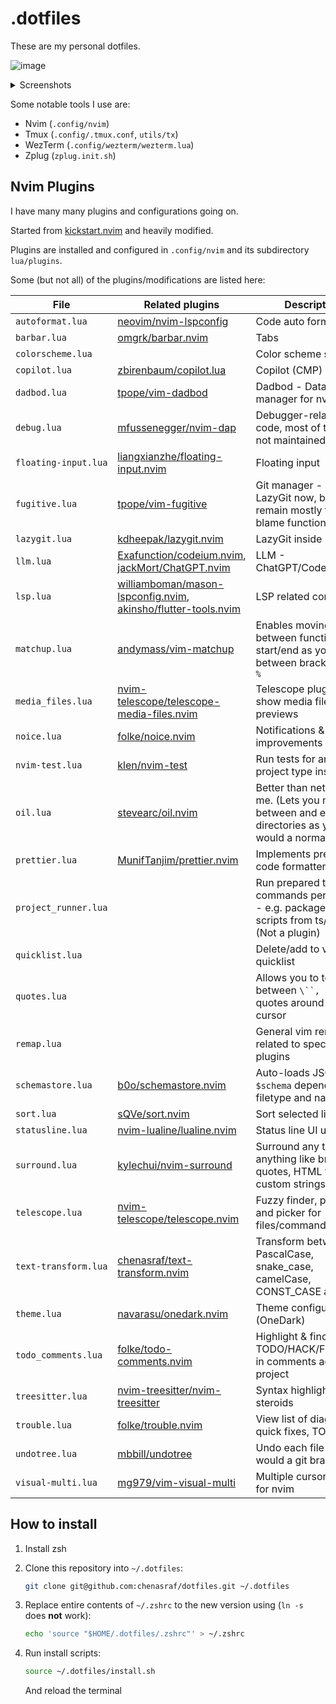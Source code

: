 # .dotfiles

These are my personal dotfiles.

![image](https://github.com/chenasraf/dotfiles/assets/167217/c19520c1-fb7e-4c6f-8181-6979979c593c)

<details><summary>Screenshots</summary>
 
![image](https://github.com/chenasraf/dotfiles/assets/167217/8fca7543-cdc1-45f9-92f0-fadf484077ba) ![image](https://github.com/chenasraf/dotfiles/assets/167217/3afaca9a-eda8-4625-b521-83e9946a099c) ![image](https://github.com/chenasraf/dotfiles/assets/167217/5dddef8e-92f9-4d67-860c-9b20c7074706) 

</details>



Some notable tools I use are:

- Nvim (`.config/nvim`)
- Tmux (`.config/.tmux.conf`, `utils/tx`)
- WezTerm (`.config/wezterm/wezterm.lua`)
- Zplug (`zplug.init.sh`)

## Nvim Plugins

I have many many plugins and configurations going on.

Started from [kickstart.nvim](https://github.com/nvim-lua/kickstart.nvim) and heavily modified.

Plugins are installed and configured in `.config/nvim` and its subdirectory `lua/plugins`.

Some (but not all) of the plugins/modifications are listed here:

| File                 | Related plugins                                                                                                                                                        | Description                                                                                             |
| -------------------- | ---------------------------------------------------------------------------------------------------------------------------------------------------------------------- | ------------------------------------------------------------------------------------------------------- |
| `autoformat.lua`     | [neovim/nvim-lspconfig](https://github.com/neovim/nvim-lspconfig)                                                                                                      | Code auto formatting                                                                                    |
| `barbar.lua`         | [omgrk/barbar.nvim](https://github.com/omgrk/barbar.nvim)                                                                                                              | Tabs                                                                                                    |
| `colorscheme.lua`    |                                                                                                                                                                        | Color scheme switcher                                                                                   |
| `copilot.lua`        | [zbirenbaum/copilot.lua](https://github.com/zbirenbaum/copilot.lua)                                                                                                    | Copilot (CMP)                                                                                           |
| `dadbod.lua`         | [tpope/vim-dadbod](https://github.com/tpope/vim-dadbod)                                                                                                                | Dadbod - Database manager for nvim                                                                      |
| `debug.lua`          | [mfussenegger/nvim-dap](https://github.com/mfussenegger/nvim-dap)                                                                                                      | Debugger-related code, most of these are not maintained/tested                                          |
| `floating-input.lua` | [liangxianzhe/floating-input.nvim](https://github.com/liangxianzhe/floating-input.nvim)                                                                                | Floating input                                                                                          |
| `fugitive.lua`       | [tpope/vim-fugitive](https://github.com/tpope/vim-fugitive)                                                                                                            | Git manager - I use LazyGit now, but this remain mostly for git blame functionality                     |
| `lazygit.lua`        | [kdheepak/lazygit.nvim](https://github.com/kdheepak/lazygit.nvim)                                                                                                      | LazyGit inside nvim                                                                                     |
| `llm.lua`            | [Exafunction/codeium.nvim](https://github.com/Exafunction/codeium.nvim), [jackMort/ChatGPT.nvim](https://github.com/jackMort/ChatGPT.nvim)                             | LLM - ChatGPT/Codeium                                                                                   |
| `lsp.lua`            | [williamboman/mason-lspconfig.nvim](https://github.com/williamboman/mason-lspconfig.nvim), [akinsho/flutter-tools.nvim](https://github.com/akinsho/flutter-tools.nvim) | LSP related configs                                                                                     |
| `matchup.lua`        | [andymass/vim-matchup](https://github.com/andymass/vim-matchup)                                                                                                        | Enables moving between function start/end as you would between brackets using `%`                       |
| `media_files.lua`    | [nvim-telescope/telescope-media-files.nvim](https://github.com/nvim-telescope/telescope-media-files.nvim)                                                              | Telescope plugin to show media file previews                                                            |
| `noice.lua`          | [folke/noice.nvim](https://github.com/folke/noice.nvim)                                                                                                                | Notifications & UI improvements                                                                         |
| `nvim-test.lua`      | [klen/nvim-test](https://github.com/klen/nvim-test)                                                                                                                    | Run tests for any project type inside nvim                                                              |
| `oil.lua`            | [stevearc/oil.nvim](https://github.com/stevearc/oil.nvim)                                                                                                              | Better than netrw. Fight me. (Lets you move between and edit directories as you would a normal file)    |
| `prettier.lua`       | [MunifTanjim/prettier.nvim](https://github.com/MunifTanjim/prettier.nvim)                                                                                              | Implements prettier code formatter into lua                                                             |
| `project_runner.lua` |                                                                                                                                                                        | Run prepared terminal commands per filetype - e.g. package.json scripts from ts/js files (Not a plugin) |
| `quicklist.lua`      |                                                                                                                                                                        | Delete/add to vim quicklist                                                                             |
| `quotes.lua`         |                                                                                                                                                                        | Allows you to toggle between `\``, `"`and`'` quotes around the cursor                                   |
| `remap.lua`          |                                                                                                                                                                        | General vim remaps not related to specific plugins                                                      |
| `schemastore.lua`    | [b0o/schemastore.nvim](https://github.com/b0o/schemastore.nvim)                                                                                                        | Auto-loads JSON `$schema` depending on filetype and name                                                |
| `sort.lua`           | [sQVe/sort.nvim](https://github.com/sQVe/sort.nvim)                                                                                                                    | Sort selected lines                                                                                     |
| `statusline.lua`     | [nvim-lualine/lualine.nvim](https://github.com/nvim-lualine/lualine.nvim)                                                                                              | Status line UI updates                                                                                  |
| `surround.lua`       | [kylechui/nvim-surround](https://github.com/kylechui/nvim-surround)                                                                                                    | Surround any text with anything like brackets, quotes, HTML tags or custom strings                      |
| `telescope.lua`      | [nvim-telescope/telescope.nvim](https://github.com/nvim-telescope/telescope.nvim)                                                                                      | Fuzzy finder, preview and picker for files/commands/custom                                              |
| `text-transform.lua` | [chenasraf/text-transform.nvim](https://github.com/chenasraf/text-transform.nvim)                                                                                      | Transform between PascalCase, snake_case, camelCase, CONST_CASE and more                                |
| `theme.lua`          | [navarasu/onedark.nvim](https://github.com/navarasu/onedark.nvim)                                                                                                      | Theme configuration (OneDark)                                                                           |
| `todo_comments.lua`  | [folke/todo-comments.nvim](https://github.com/folke/todo-comments.nvim)                                                                                                | Highlight & find TODO/HACK/FIXME/etc in comments across the project                                     |
| `treesitter.lua`     | [nvim-treesitter/nvim-treesitter](https://github.com/nvim-treesitter/nvim-treesitter)                                                                                  | Syntax highlighting on steroids                                                                         |
| `trouble.lua`        | [folke/trouble.nvim](https://github.com/folke/trouble.nvim)                                                                                                            | View list of diagnostics, quick fixes, TODOs, etc                                                       |
| `undotree.lua`       | [mbbill/undotree](https://github.com/mbbill/undotree)                                                                                                                  | Undo each file as you would a git branch!                                                               |
| `visual-multi.lua`   | [mg979/vim-visual-multi](https://github.com/mg979/vim-visual-multi)                                                                                                    | Multiple cursor support for nvim                                                                        |

## How to install

1. Install zsh
2. Clone this repository into `~/.dotfiles`:

   ```bash
   git clone git@github.com:chenasraf/dotfiles.git ~/.dotfiles
   ```

3. Replace entire contents of `~/.zshrc` to the new version using (`ln -s` does **not** work):

   ```bash
   echo 'source "$HOME/.dotfiles/.zshrc"' > ~/.zshrc
   ```

4. Run install scripts:

   ```bash
   source ~/.dotfiles/install.sh
   ```

   And reload the terminal
